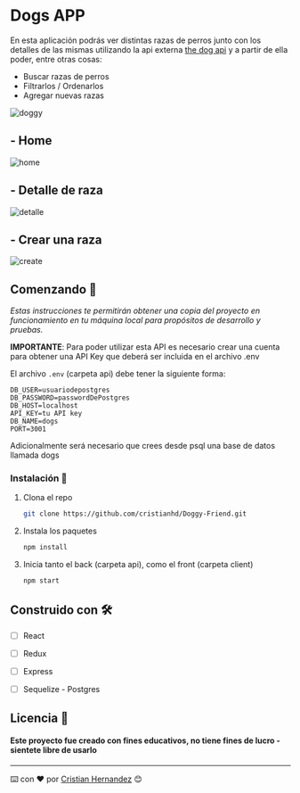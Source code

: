 # Dogs APP

En esta aplicación podrás ver distintas razas de perros junto con los detalles de las mismas utilizando la api externa [the dog api](https://thedogapi.com/) y a partir de ella poder, entre otras cosas:

  - Buscar razas de perros
  - Filtrarlos / Ordenarlos
  - Agregar nuevas razas
 
![doggy](https://user-images.githubusercontent.com/52827841/124139177-bf3a1300-da5d-11eb-9438-badc4a063edc.PNG)

## - Home
![home](https://user-images.githubusercontent.com/52827841/124139799-52734880-da5e-11eb-9402-87ea6aa92143.PNG)

## - Detalle de raza

![detalle](https://user-images.githubusercontent.com/52827841/124140028-877f9b00-da5e-11eb-858e-f1b55c58da16.PNG)

## - Crear una raza

![create](https://user-images.githubusercontent.com/52827841/124140417-d7f6f880-da5e-11eb-8d43-aec002f8c6bf.PNG)

## Comenzando 🚀

_Estas instrucciones te permitirán obtener una copia del proyecto en funcionamiento en tu máquina local para propósitos de desarrollo y pruebas._

__IMPORTANTE__: Para poder utilizar esta API es necesario crear una cuenta para obtener una API Key que deberá ser incluida en el archivo .env

El archivo `.env` (carpeta api) debe tener la siguiente forma:

```
DB_USER=usuariodepostgres
DB_PASSWORD=passwordDePostgres
DB_HOST=localhost
API_KEY=tu API key
DB_NAME=dogs
PORT=3001
```
Adicionalmente será necesario que crees desde psql una base de datos llamada dogs

### Instalación 🔧

1. Clona el repo
   ```sh
   git clone https://github.com/cristianhd/Doggy-Friend.git
   ```
2. Instala los paquetes
   ```sh
   npm install
   ```
3. Inicia tanto el back (carpeta api), como el front (carpeta client)
   ```sh
   npm start
   ```
  
## Construido con 🛠️

- [ ] React
- [ ] Redux
- [ ] Express
- [ ] Sequelize - Postgres


## Licencia 📄 

#### Este proyecto fue creado con fines educativos, no tiene fines de lucro - sientete libre de usarlo
---
⌨️ con ❤️ por [Cristian Hernandez](https://github.com/cristianhd) 😊
